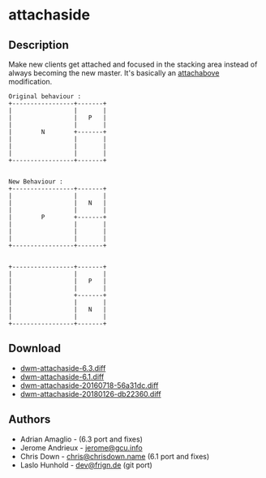 attachaside
===========

Description
-----------
Make new clients get attached and focused in the stacking area instead of
always becoming the new master. It's basically an
[attachabove](../attachabove/) modification.

	Original behaviour :
	+-----------------+-------+
	|                 |       |
	|                 |   P   |
	|                 |       |
	|        N        +-------+
	|                 |       |
	|                 |       |
	|                 |       |
	+-----------------+-------+


	New Behaviour :
	+-----------------+-------+
	|                 |       |
	|                 |   N   |
	|                 |       |
	|        P        +-------+
	|                 |       |
	|                 |       |
	|                 |       |
	+-----------------+-------+


	+-----------------+-------+
	|                 |       |
	|                 |   P   |
	|                 |       |
	|                 +-------+
	|                 |       |
	|                 |   N   |
	|                 |       |
	+-----------------+-------+

Download
--------
* [dwm-attachaside-6.3.diff](dwm-attachaside-6.3.diff)
* [dwm-attachaside-6.1.diff](dwm-attachaside-6.1.diff)
* [dwm-attachaside-20160718-56a31dc.diff](dwm-attachaside-20160718-56a31dc.diff)
* [dwm-attachaside-20180126-db22360.diff](dwm-attachaside-20180126-db22360.diff)


Authors
-------
* Adrian Amaglio - (6.3 port and fixes)
* Jerome Andrieux - <jerome@gcu.info>
* Chris Down - <chris@chrisdown.name> (6.1 port and fixes)
* Laslo Hunhold - <dev@frign.de> (git port)
